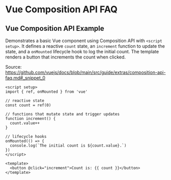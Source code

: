 # Vue Composition API FAQ

## Vue Composition API Example

Demonstrates a basic Vue component using Composition API with `<script setup>`. It defines a reactive `count` state, an `increment` function to update the state, and a `onMounted` lifecycle hook to log the initial count.  The template renders a button that increments the count when clicked.

Source: https://github.com/vuejs/docs/blob/main/src/guide/extras/composition-api-faq.md#_snippet_0

```vue
<script setup>
import { ref, onMounted } from 'vue'

// reactive state
const count = ref(0)

// functions that mutate state and trigger updates
function increment() {
  count.value++
}

// lifecycle hooks
onMounted(() => {
  console.log(`The initial count is ${count.value}.`)
})
</script>

<template>
  <button @click="increment">Count is: {{ count }}</button>
</template>
```

